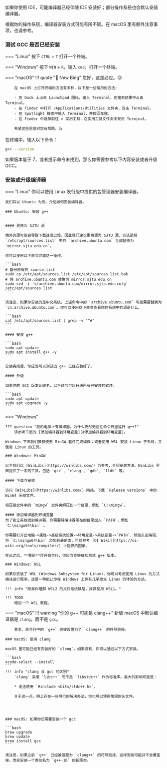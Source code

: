 如果你使用 IDE，可能编译器已经伴随 IDE 安装好；部分操作系统也会默认安装编译器。



根据你的操作系统，编译器安装方式可能有所不同。在 macOS 里有额外注意事项，也请参考。

### 测试 GCC 是否已经安装

=== "Linux"
    按下 `CTRL` + `T` 打开一个终端。

=== "Windows"
    按下 `WIN` + `R`，输入 `cmd`，打开一个终端。

=== "macOS"
    !!! quote "🤖 New Bing"
        您好，这是必应。😊

        在 macOS 上打开终端的方法有多种，以下是一些常用的方法:

        - 在 Dock 上点击 Launchpad 图标，输入 Terminal，在搜索结果中点击 Terminal。
        - 在 Finder 中打开 /Applications/Utilities 文件夹，双击 Terminal。
        - 在 Spotlight 搜索中输入 Terminal，并按回车键。
        - 在 Finder 中选择前往 > 实用工具，在实用工具文件夹中双击 Terminal。
        
        希望这些信息对您有帮助。👍

在终端中，输入以下命令：

```bash
g++ --version
```

如果版本低于 7，或者提示命令未找到，那么你需要参考以下内容安装或者升级 GCC。


### 安装或升级编译器

=== "Linux"
    你可以使用 Linux 发行版中提供的包管理器安装编译器。

    我们将以 Ubuntu 为例，介绍如何安装编译器。

    ### Ubuntu: 安装 g++


    #### 更换为 SJTU 源

    境外的源可能会导致下载速度过慢，因此我们建议更换源为 SJTU 源，方法是将 `/etc/apt/sources.list` 中的 `archive.ubuntu.com` 全部替换为 `mirror.sjtu.edu.cn`。
    
    你可以使用以下命令完成这一操作。

    ```bash
    # 备份原有的 source.list
    sudo cp /etc/apt/sources.list /etc/apt/sources.list.bak
    # 将 archive.ubuntu.com 替换为 mirror.sjtu.edu.cn
    sudo sed -i 's/archive.ubuntu.com/mirror.sjtu.edu.cn/g' /etc/apt/sources.list
    ```

    请注意，如果你安装的是中文系统，上述命令中的 `archive.ubuntu.com` 可能需要替换为 `cn.archive.ubuntu.com`。你可以使用以下命令查看你的系统中的源是什么。

    ```bash
    cat /etc/apt/sources.list | grep -v '^#'
    ```

    #### 安装 g++

    ```bash
    sudo apt update
    sudo apt install g++ -y
    ```

    安装完成后，你应当可以测试出 g++ 已经安装好了。

    #### 升级

    如果你的 GCC 版本比较老，以下命令可以升级所有已安装的软件。

    ```bash
    sudo apt update
    sudo apt upgrade -y
    ```

=== "Windows"

    ??? question "我的电脑上有编译器，为什么仍然无法在命令行里运行 g++?"
        请参考下面的 [添加编译器到环境变量](#添加编译器到环境变量)。

    Windows 下面我们推荐使用 MinGW 套件完成编译；或者使用 WSL 安装 Linux 子系统，并使用 Linux 的工具。

    ### Windows: MinGW

    以下我们以 [WinLibs](https://winlibs.com/) 为参考，介绍安装方法。WinLibs 里面提供了一系列工具，包括 `gcc`, `clang`, `gdb`, `lldb` 等。

    #### 下载与安装

    访问 [WinLibs](https://winlibs.com/) 网站，下载 `Release versions` 中的 Win64 压缩文件。

    将压缩文件中的 `mingw` 文件夹解压到一个目录，例如 `C:\mingw`。

    #### 添加编译器到环境变量
    为了能让系统找到编译器，你需要将编译器所在的目录加入 `PATH`，例如 `C:\mingw64\bin` 。

    你需要打开此电脑->属性->高级系统设置->环境变量->系统变量->`PATH`，然后点击编辑，将 `C:\mingw64\bin` 添加到最前面，可以参考 [OI Wiki](https://oi-wiki.org/tools/compiler/) 上提供的图示。

    在此之后，**重新**打开命令行，你应当能够成功测试 g++ 版本。

    ### Windows: WSL

    如果你安装了 WSL (Windows Subsystem for Linux)，你可以考虑使用 Linux 的方式编译运行程序。这是一种能让你在 Windows 上拥有几乎原生 Linux 的体验的方式。

    !!! info "除非你理解 WSL2 的文件系统缺陷，推荐使用 WSL1。"

    !!! TODO
        增加一个 WSL 教程。

=== "macOS"
    !!! warning "你的 g++ 可能是 clang++"
        新版 macOS 中默认编译器是 `clang`，而不是 `gcc`。
        
        甚至，命令行中的 `g++` 也被设置为了 `clang++` 的符号链接。

    ### macOS: 使用 clang

    macOS 里可能已经有安装好的 `clang`。如果没有，你可以通过以下方式安装。

    ```bash
    xcode-select --install
    ```
    !!! info "clang 与 gcc 的区别"
        `clang` 采用 `libc++` 而不是 `libstdc++` 作为标准库。最大的影响可能是：

        * 无法使用 `#include <bits/stdc++.h>`。

        关于这一点，网上存在一些可行的解决办法，你也可以使用常规的头文件。


    

    ### macOS: 如果你还需要安装一个 gcc

    ```bash
    brew upgrade
    brew update
    brew install gcc
    ```

    请注意，如果之前 `g++` 已经被设置为 `clang++` 的符号链接，这样安装可能并不会覆盖掉，而会安装一个类似名为 `g++-10` 的新版本。